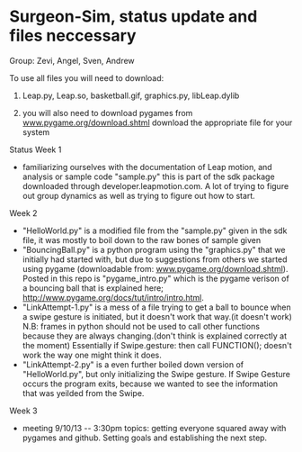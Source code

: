 Surgeon-Sim, status update and files neccessary
===========
Group: Zevi, Angel, Sven, Andrew

To use all files you will need to download:
1. Leap.py, Leap.so, basketball.gif, graphics.py, libLeap.dylib


2. you will also need to download pygames from www.pygame.org/download.shtml
	download the appropriate file for your system

Status
Week 1
- familiarizing ourselves with the documentation of Leap motion, and analysis or sample code "sample.py" this is part of the sdk package downloaded through developer.leapmotion.com. A lot of trying to figure out group dynamics as well as trying to figure out how to start.

Week 2
- "HelloWorld.py" is a modified file from the "sample.py" given in the sdk file, it was mostly to boil down to the raw bones of sample given
- "BouncingBall.py" is a python program using the "graphics.py" that we initially had started with, but due to suggestions from others we started using pygame (downloadable from: www.pygame.org/download.shtml). Posted in this repo is "pygame_intro.py" which is the pygame verison of a bouncing ball that is explained here; http://www.pygame.org/docs/tut/intro/intro.html. 
- "LinkAttempt-1.py" is a mess of a file trying to get a ball to bounce when a swipe gesture is initiated, but it doesn't work that way.(it doesn't work)  N.B: frames in python should not be used to call other functions because they are always changing.(don't think is explained correctly at the moment) Essentially if Swipe.gesture: then call FUNCTION(); doesn't work the way one might think it does.
- "LinkAttempt-2.py" is a even further boiled down version of "HelloWorld.py", but only initializing the Swipe gesture. If Swipe Gesture occurs the program exits, because we wanted to see the information that was yeilded from the Swipe.

Week 3
- meeting 9/10/13 -- 3:30pm topics: getting everyone squared away with pygames and github. Setting goals and establishing the next step.